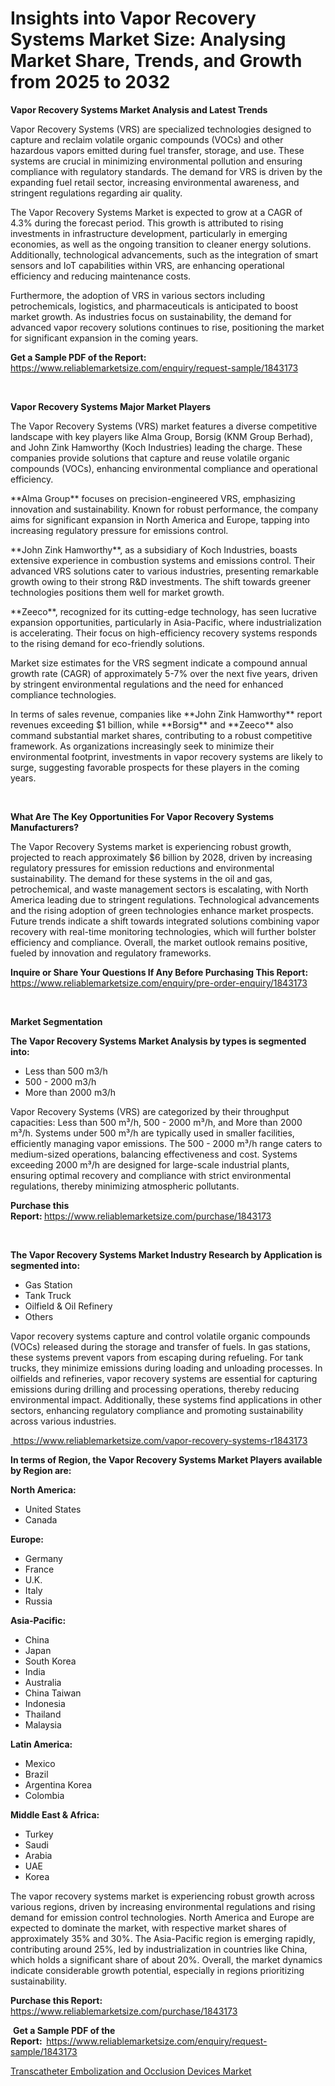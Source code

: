 <p><h1>Insights into Vapor Recovery Systems Market Size: Analysing Market Share, Trends, and Growth from 2025 to 2032</h1></p><p><strong>Vapor Recovery Systems Market Analysis and Latest Trends</strong></p>
<p><p>Vapor Recovery Systems (VRS) are specialized technologies designed to capture and reclaim volatile organic compounds (VOCs) and other hazardous vapors emitted during fuel transfer, storage, and use. These systems are crucial in minimizing environmental pollution and ensuring compliance with regulatory standards. The demand for VRS is driven by the expanding fuel retail sector, increasing environmental awareness, and stringent regulations regarding air quality.</p><p>The Vapor Recovery Systems Market is expected to grow at a CAGR of 4.3% during the forecast period. This growth is attributed to rising investments in infrastructure development, particularly in emerging economies, as well as the ongoing transition to cleaner energy solutions. Additionally, technological advancements, such as the integration of smart sensors and IoT capabilities within VRS, are enhancing operational efficiency and reducing maintenance costs. </p><p>Furthermore, the adoption of VRS in various sectors including petrochemicals, logistics, and pharmaceuticals is anticipated to boost market growth. As industries focus on sustainability, the demand for advanced vapor recovery solutions continues to rise, positioning the market for significant expansion in the coming years.</p></p>
<p><strong>Get a Sample PDF of the Report:&nbsp;</strong> <a href="https://www.reliablemarketsize.com/enquiry/request-sample/1843173?utm_campaign=2317&utm_medium=2&utm_source=Github&utm_content=ia&utm_term=10042025&utm_id=vapor-recovery-systems">https://www.reliablemarketsize.com/enquiry/request-sample/1843173</a></p>
<p>&nbsp;</p>
<p><strong>Vapor Recovery Systems Major Market Players</strong></p>
<p><p>The Vapor Recovery Systems (VRS) market features a diverse competitive landscape with key players like Alma Group, Borsig (KNM Group Berhad), and John Zink Hamworthy (Koch Industries) leading the charge. These companies provide solutions that capture and reuse volatile organic compounds (VOCs), enhancing environmental compliance and operational efficiency.</p><p>**Alma Group** focuses on precision-engineered VRS, emphasizing innovation and sustainability. Known for robust performance, the company aims for significant expansion in North America and Europe, tapping into increasing regulatory pressure for emissions control.</p><p>**John Zink Hamworthy**, as a subsidiary of Koch Industries, boasts extensive experience in combustion systems and emissions control. Their advanced VRS solutions cater to various industries, presenting remarkable growth owing to their strong R&D investments. The shift towards greener technologies positions them well for market growth.</p><p>**Zeeco**, recognized for its cutting-edge technology, has seen lucrative expansion opportunities, particularly in Asia-Pacific, where industrialization is accelerating. Their focus on high-efficiency recovery systems responds to the rising demand for eco-friendly solutions.</p><p>Market size estimates for the VRS segment indicate a compound annual growth rate (CAGR) of approximately 5-7% over the next five years, driven by stringent environmental regulations and the need for enhanced compliance technologies.</p><p>In terms of sales revenue, companies like **John Zink Hamworthy** report revenues exceeding $1 billion, while **Borsig** and **Zeeco** also command substantial market shares, contributing to a robust competitive framework. As organizations increasingly seek to minimize their environmental footprint, investments in vapor recovery systems are likely to surge, suggesting favorable prospects for these players in the coming years.</p></p>
<p>&nbsp;</p>
<p><strong>What Are The Key Opportunities For Vapor Recovery Systems Manufacturers?</strong></p>
<p><p>The Vapor Recovery Systems market is experiencing robust growth, projected to reach approximately $6 billion by 2028, driven by increasing regulatory pressures for emission reductions and environmental sustainability. The demand for these systems in the oil and gas, petrochemical, and waste management sectors is escalating, with North America leading due to stringent regulations. Technological advancements and the rising adoption of green technologies enhance market prospects. Future trends indicate a shift towards integrated solutions combining vapor recovery with real-time monitoring technologies, which will further bolster efficiency and compliance. Overall, the market outlook remains positive, fueled by innovation and regulatory frameworks.</p></p>
<p><strong>Inquire or Share Your Questions If Any Before Purchasing This Report:</strong> <a href="https://www.reliablemarketsize.com/enquiry/pre-order-enquiry/1843173?utm_campaign=2317&utm_medium=2&utm_source=Github&utm_content=ia&utm_term=10042025&utm_id=vapor-recovery-systems">https://www.reliablemarketsize.com/enquiry/pre-order-enquiry/1843173</a></p>
<p>&nbsp;</p>
<p><strong>Market Segmentation</strong></p>
<p><strong>The Vapor Recovery Systems Market Analysis by types is segmented into:</strong></p>
<p><ul><li>Less than 500 m3/h</li><li>500 - 2000 m3/h</li><li>More than 2000 m3/h</li></ul></p>
<p><p>Vapor Recovery Systems (VRS) are categorized by their throughput capacities: Less than 500 m³/h, 500 - 2000 m³/h, and More than 2000 m³/h. Systems under 500 m³/h are typically used in smaller facilities, efficiently managing vapor emissions. The 500 - 2000 m³/h range caters to medium-sized operations, balancing effectiveness and cost. Systems exceeding 2000 m³/h are designed for large-scale industrial plants, ensuring optimal recovery and compliance with strict environmental regulations, thereby minimizing atmospheric pollutants.</p></p>
<p><strong>Purchase this Report:&nbsp;</strong><a href="https://www.reliablemarketsize.com/purchase/1843173?utm_campaign=2317&utm_medium=2&utm_source=Github&utm_content=ia&utm_term=10042025&utm_id=vapor-recovery-systems">https://www.reliablemarketsize.com/purchase/1843173</a></p>
<p>&nbsp;</p>
<p><strong>The Vapor Recovery Systems Market Industry Research by Application is segmented into:</strong></p>
<p><ul><li>Gas Station</li><li>Tank Truck</li><li>Oilfield & Oil Refinery</li><li>Others</li></ul></p>
<p><p>Vapor recovery systems capture and control volatile organic compounds (VOCs) released during the storage and transfer of fuels. In gas stations, these systems prevent vapors from escaping during refueling. For tank trucks, they minimize emissions during loading and unloading processes. In oilfields and refineries, vapor recovery systems are essential for capturing emissions during drilling and processing operations, thereby reducing environmental impact. Additionally, these systems find applications in other sectors, enhancing regulatory compliance and promoting sustainability across various industries.</p></p>
<p><a href="https://www.reliablemarketsize.com/vapor-recovery-systems-r1843173?utm_campaign=2317&utm_medium=2&utm_source=Github&utm_content=ia&utm_term=10042025&utm_id=vapor-recovery-systems">&nbsp;https://www.reliablemarketsize.com/vapor-recovery-systems-r1843173</a></p>
<p><strong>In terms of Region, the Vapor Recovery Systems Market Players available by Region are:</strong></p>
<p>
    <p> <strong> North America: </strong>
        <ul>
            <li>United States</li>
            <li>Canada</li>
        </ul>
        </p> 
    <p> <strong> Europe: </strong>
        <ul>
            <li>Germany</li>
            <li>France</li>
            <li>U.K.</li>
            <li>Italy</li>
            <li>Russia</li>
        </ul>
        </p> 
    <p> <strong> Asia-Pacific: </strong>
        <ul>
            <li>China</li>
            <li>Japan</li>
            <li>South Korea</li>
            <li>India</li>
            <li>Australia</li>
            <li>China Taiwan</li>
            <li>Indonesia</li>
            <li>Thailand</li>
            <li>Malaysia</li>
        </ul>
        </p> 
    <p> <strong> Latin America: </strong>
        <ul>
            <li>Mexico</li>
            <li>Brazil</li>
            <li>Argentina Korea</li>
            <li>Colombia</li>
        </ul>
        </p> 
    <p> <strong> Middle East & Africa: </strong>
        <ul>
            <li>Turkey</li>
            <li>Saudi</li>
            <li>Arabia</li>
            <li>UAE</li>
            <li>Korea</li>
        </ul>
    </p>
    </p>
<p><p>The vapor recovery systems market is experiencing robust growth across various regions, driven by increasing environmental regulations and rising demand for emission control technologies. North America and Europe are expected to dominate the market, with respective market shares of approximately 35% and 30%. The Asia-Pacific region is emerging rapidly, contributing around 25%, led by industrialization in countries like China, which holds a significant share of about 20%. Overall, the market dynamics indicate considerable growth potential, especially in regions prioritizing sustainability.</p></p>
<p><strong>Purchase this Report: </strong><a href="https://www.reliablemarketsize.com/purchase/1843173?utm_campaign=2317&utm_medium=2&utm_source=Github&utm_content=ia&utm_term=10042025&utm_id=vapor-recovery-systems">https://www.reliablemarketsize.com/purchase/1843173</a></p>
<p>&nbsp;<strong>Get a Sample PDF of the Report:&nbsp;&nbsp;</strong><a href="https://www.reliablemarketsize.com/enquiry/request-sample/1843173?utm_campaign=2317&utm_medium=2&utm_source=Github&utm_content=ia&utm_term=10042025&utm_id=vapor-recovery-systems">https://www.reliablemarketsize.com/enquiry/request-sample/1843173</a></p>
<p><strong></strong></p>
<p><p><a href="https://github.com/balbajagatr1/Market-Research-Report-List-1/blob/main/transcatheter-embolization-and-occlusion-devices-market.md?utm_campaign=2317&utm_medium=2&utm_source=Github&utm_content=ia&utm_term=10042025&utm_id=vapor-recovery-systems">Transcatheter Embolization and Occlusion Devices Market</a></p></p>